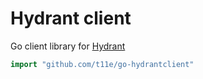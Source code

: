 # Hydrant client

Go client library for [Hydrant](https://github.com/t11e/hydrant)

```go
import "github.com/t11e/go-hydrantclient"
```
